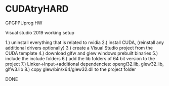 # CUDAtryHARD
GPGPPUprog HW

Visual studio 2019 working setup

1.) uninstall everything that is related to nvidia
2.) install CUDA, (reinstall any additional drivers optionally)
3.) create a Visual Studio project from the CUDA template
4.) download glfw and glew windows prebuilt binaries
5.) include the include folders
6.) add the lib folders of 64 bit version to the project
7.) Linker->Input->additional dependencies: opengl32.lib, glew32.lib, glfw3.lib
8.) copy glew/bin/x64/glew32.dll to the project folder

DONE
